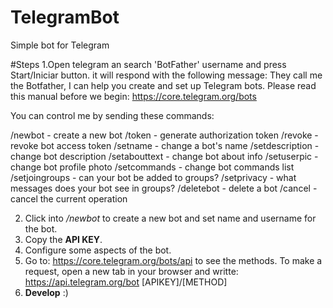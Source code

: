 # TelegramBot
Simple bot for Telegram

#Steps
1.Open telegram an search 'BotFather' username and press Start/Iniciar button. 
it will respond with the following message:
  They call me the Botfather, I can help you create and set up Telegram bots. Please read this manual before we begin:
  https://core.telegram.org/bots

  You can control me by sending these commands:

  /newbot - create a new bot
  /token - generate authorization token
  /revoke - revoke bot access token
  /setname - change a bot's name
  /setdescription - change bot description
  /setabouttext - change bot about info
  /setuserpic - change bot profile photo
  /setcommands - change bot commands list
  /setjoingroups - can your bot be added to groups?
  /setprivacy - what messages does your bot see in groups?
  /deletebot - delete a bot
  /cancel - cancel the current operation

2. Click into */newbot* to create a new bot and set name and username for the bot.
3. Copy the **API KEY**.
4. Configure some aspects of the bot.
5. Go to: https://core.telegram.org/bots/api to see the methods. To make a request, open a new tab in your browser and writte: https://api.telegram.org/bot [APIKEY]/[METHOD]
6. **Develop** :)
